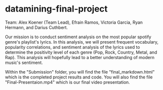 # datamining-final-project

Team: Alex Koener (Team Lead), Efrain Ramos, Victoria Garcia, Ryan Hermann, and Darius Cuthbert.

Our mission is to conduct sentiment analysis on the most popular spotify genre's playlist's lyrics. In this analysis, we will present frequent vocabulary, popularity correlations, and sentiment analysis of the lyrics used to determine the positivity level of each genre (Pop, Rock, Country, Metal, and Rap). This analysis will hopefully lead to a better understanding of modern music's sentiment.

Within the "Submission" folder, you will find the file "final_markdown.html" which is the completed project results and code. You will also find the file "Final-Presentaion.mp4" which is our final video presentation.
